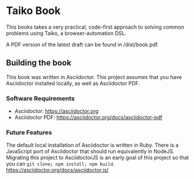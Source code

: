# Taiko Book

This books takes a very practical, code-first approach to solving common problems using Taiko, a browser-automation DSL.

A PDF version of the latest draft can be found in /dist/book.pdf.


## Building the book
This book was written in Asciidoctor. This project assumes that you have Asciidoctor installed locally, as well as Asciidoctor PDF.

### Software Requirements
* Asciidoctor: https://asciidoctor.org
* Asciidoctor PDF: https://asciidoctor.org/docs/asciidoctor-pdf

### Future Features
The default local installation of Asciidoctor is written in Ruby. There is a JavaScript port of Asciidoctor that should run equivalently in NodeJS. Migrating this project to AsciidoctorJS is an early goal of this project so that you can `git clone; npm install; npm build`. https://asciidoctor.org/docs/asciidoctor.js/
